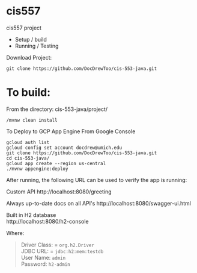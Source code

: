 # cis557
cis557 project

* Setup / build
* Running / Testing

Download Project:
```shell
git clone https://github.com/DocDrewToo/cis-553-java.git
```

# To build:
From the directory: cis-553-java/project/
```shell
/mvnw clean install
```

To Deploy to GCP App Engine
From Google Console
```shell
gcloud auth list
gcloud config set account docdrew@umich.edu
git clone https://github.com/DocDrewToo/cis-553-java.git
cd cis-553-java/
gcloud app create --region us-central
./mvnw appengine:deploy
```

After running, the following URL can be used to verify the app is running:

Custom API
http://localhost:8080/greeting

Always up-to-date docs on all API's
http://localhost:8080/swagger-ui.html

Built in H2 database  
http://localhost:8080/h2-console  

Where:  
> Driver Class: = `org.h2.Driver`  
> JDBC URL: = `jdbc:h2:mem:testdb`  
> User Name: `admin`  
> Password: `h2-admin` 